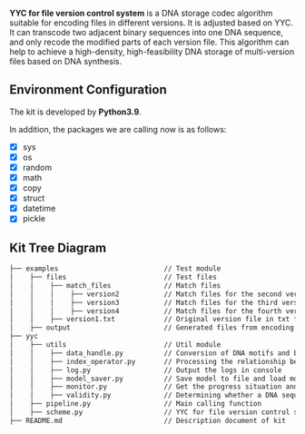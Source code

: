 **YYC for file version control system** is a DNA storage codec algorithm suitable for encoding files in different 
versions. It is adjusted based on YYC. It can transcode two adjacent binary sequences into one DNA sequence, and only 
recode the modified parts of each version file. This algorithm can help to achieve a high-density, high-feasibility DNA 
storage of multi-version files based on DNA synthesis.

## Environment Configuration
The kit is developed by **Python3.9**.

In addition, the packages we are calling now is as follows:

- [x] sys
- [x] os
- [x] random
- [x] math
- [x] copy
- [x] struct
- [x] datetime
- [x] pickle

## Kit Tree Diagram
```html
├── examples                          // Test module
│    ├── files                        // Test files
│    │    ├── match_files             // Match files
│    │    │    ├── version2           // Match files for the second version file
│    │    │    ├── version3           // Match files for the third version file
│    │    │    ├── version4           // Match files for the fourth version file
│    │    ├── version1.txt            // Original version file in txt format
│    ├── output                       // Generated files from encoding or decoding
├── yyc
│    ├── utils                        // Util module
│    │    ├── data_handle.py          // Conversion of DNA motifs and binary document
│    │    ├── index_operator.py       // Processing the relationship between index and data
│    │    ├── log.py                  // Output the logs in console
│    │    ├── model_saver.py          // Save model to file and load model from file
│    │    ├── monitor.py              // Get the progress situation and the time left
│    │    ├── validity.py             // Determining whether a DNA sequence is easy or not for sequencing and synthesis
│    ├── pipeline.py                  // Main calling function
│    ├── scheme.py                    // YYC for file version control system
├── README.md                         // Description document of kit
```